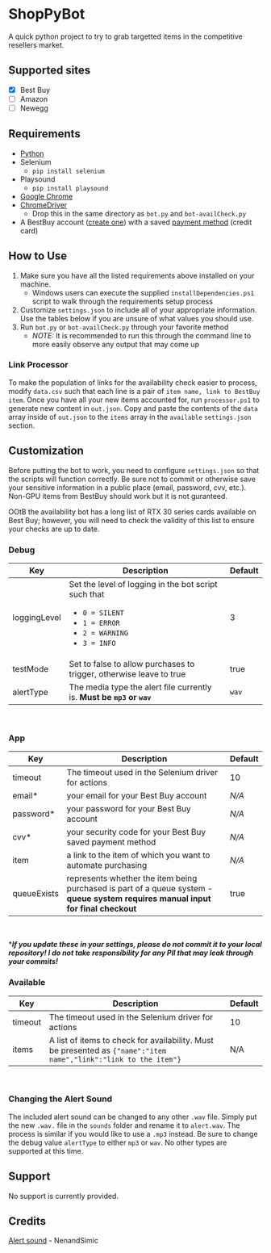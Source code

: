 # ShopPyBot

A quick python project to try to grab targetted items in the competitive resellers market.

## Supported sites

- [x] Best Buy
- [ ] Amazon
- [ ] Newegg

## Requirements

- [Python](https://www.python.org/downloads/)
- Selenium
  - `pip install selenium`
- Playsound
  - `pip install playsound`
- [Google Chrome](https://chrome.google.com)
- [ChromeDriver](https://chromedriver.chromium.org/downloads)
  - Drop this in the same directory as `bot.py` and `bot-availCheck.py`
- A BestBuy account ([create one](https://www.bestbuy.com/identity/global/createAccount)) with a saved [payment method](https://www.bestbuy.com/profile/c/billinginfo/cc) (credit card)

## How to Use

1. Make sure you have all the listed requirements above installed on your machine.
     - Windows users can execute the supplied `installDependencies.ps1` script to walk through the requirements setup process
2. Customize `settings.json` to include all of your appropriate information. Use the tables below if you are unsure of what values you should use.
3. Run `bot.py` or `bot-availCheck.py` through your favorite method
     - *NOTE:* It is recommended to run this through the command line to more easily observe any output that may come up

### Link Processor

To make the population of links for the availability check easier to process, modify `data.csv` such that each line is a pair of `item name, link to BestBuy item`. Once you have all your new items accounted for, run `processor.ps1` to generate new content in `out.json`. Copy and paste the contents of the `data` array inside of `out.json` to the `items` array in the `available` `settings.json` section.

## Customization

Before putting the bot to work, you need to configure `settings.json` so that the scripts will function correctly. Be sure not to commit or otherwise save your sensitive information in a public place (email, password, cvv, etc.). Non-GPU items from BestBuy should work but it is not guranteed.

OOtB the availability bot has a long list of RTX 30 series cards available on Best Buy; however, you will need to check the validity of this list to ensure your checks are up to date.

### Debug

|Key|Description| Default |
| --- | --- | --- |
|loggingLevel|Set the level of logging in the bot script such that <br><ul><li>`0 = SILENT`</li><li>`1 = ERROR`</li><li>`2 = WARNING`</li><li>`3 = INFO`</li></ul>| 3 |
|testMode|Set to false to allow purchases to trigger, otherwise leave to true| true |
|alertType|The media type the alert file currently is. **Must be `mp3` or `wav`**|`wav`|

<br>

### App

|Key|Description| Default |
| --- | --- | --- |
|timeout|The timeout used in the Selenium driver for actions| 10 |
|email*| your email for your Best Buy account | *N/A* |
|password*| your password for your Best Buy account | *N/A* |
|cvv*| your security code for your Best Buy saved payment method | *N/A* |
|item | a link to the item of which you want to automate purchasing | *N/A* |
|queueExists| represents whether the item being purchased is part of a queue system - **queue system requires manual input for final checkout** | true |

<br>

****If you update these in your settings, please do not commit it to your local repository! I do not take responsibility for any PII that may leak through your commits!***

### Available

|Key|Description| Default |
| --- | --- | --- |
|timeout|The timeout used in the Selenium driver for actions| 10 |
|items|A list of items to check for availability. Must be presented as `{"name":"item name","link":"link to the item"}`| N/A |

<br>

### Changing the Alert Sound

The included alert sound can be changed to any other `.wav` file. Simply put the new `.wav.` file in the `sounds` folder and rename it to `alert.wav`. The process is similar if you would like to use a `.mp3` instead. Be sure to change the debug value `alertType` to either `mp3` or `wav`. No other types are supported at this time.

## Support

No support is currently provided.

## Credits

[Alert sound](https://opengameart.org/content/picked-coin-echo-2) - NenandSimic
